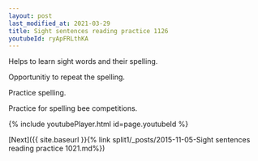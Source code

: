 ```yaml
---
layout: post
last_modified_at: 2021-03-29
title: Sight sentences reading practice 1126
youtubeId: ryApFRLthKA
---
```

 
 
Helps to learn sight words and their spelling.

Opportunitiy to repeat the spelling. 

Practice spelling. 
 
Practice for spelling bee competitions. 
 
{% include youtubePlayer.html id=page.youtubeId %}
 
 

[Next]({{ site.baseurl }}{% link  split1/_posts/2015-11-05-Sight sentences reading practice 1021.md%})
 
